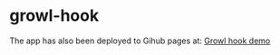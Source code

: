 # growl-hook
The app has also been deployed to Gihub pages at: [Growl hook demo](#https://suraz24.github.io/growl-hook)